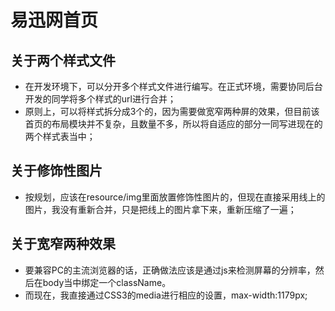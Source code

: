 # 易迅网首页

## 关于两个样式文件
* 在开发环境下，可以分开多个样式文件进行编写。在正式环境，需要协同后台开发的同学将多个样式的url进行合并；
* 原则上，可以将样式拆分成3个的，因为需要做宽窄两种屏的效果，但目前该首页的布局模块并不复杂，且数量不多，所以将自适应的部分一同写进现在的两个样式表当中；

## 关于修饰性图片
* 按规划，应该在resource/img里面放置修饰性图片的，但现在直接采用线上的图片，我没有重新合并，只是把线上的图片拿下来，重新压缩了一遍；

## 关于宽窄两种效果
* 要兼容PC的主流浏览器的话，正确做法应该是通过js来检测屏幕的分辨率，然后在body当中绑定一个className。
* 而现在，我直接通过CSS3的media进行相应的设置，max-width:1179px;